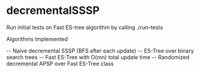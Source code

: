 # decrementalSSSP


Run initial tests on Fast ES-tree algorithm by calling ./run-tests 


Algorithms Implemented

-- Naive decremental SSSP (BFS after each update)
-- ES-Tree over binary search trees
-- Fast ES-Tree with O(mn) total update time
-- Randomized decremental APSP over Fast ES-Tree class 
